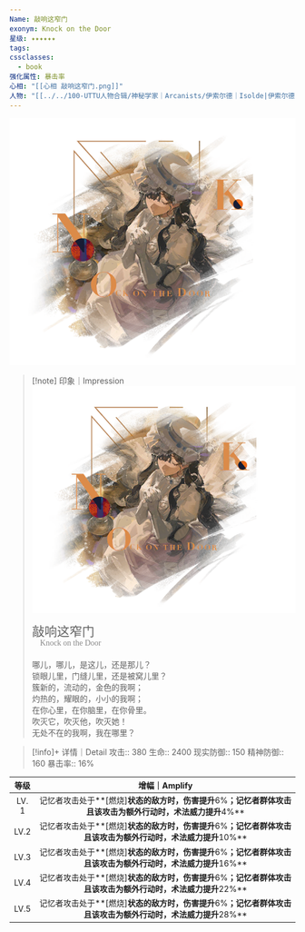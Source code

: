 ```yaml
---
Name: 敲响这窄门
exonym: Knock on the Door
星级: ✦✦✦✦✦✦
tags: 
cssclasses:
  - book
强化属性: 暴击率
心相: "[[心相 敲响这窄门.png]]"
人物: "[[../../100-UTTU人物合辑/神秘学家｜Arcanists/伊索尔德｜Isolde|伊索尔德]]"
---
```

![cover](assets/敲响这窄门｜Knock%20on%20the%20Door.assets/心相%20敲响这窄门.png)

> [!note] 印象｜Impression
> ![心相|inlL|300](assets/敲响这窄门｜Knock%20on%20the%20Door.assets/心相%20敲响这窄门.png)
> <p style="font-family: '家族宋', sans-serif; font-size: 22px; line-height: 0.75; text-indent: 0;">敲响这窄门<br><span style="font-family: serif; font-size: 14px; color: #888888;">　Knock on the Door</span></p>
> 
> 哪儿，哪儿，是这儿，还是那儿？  
> 锁眼儿里，门缝儿里，还是被窝儿里？  
> 簇新的，流动的，金色的我啊；  
> 灼热的，耀眼的，小小的我啊；  
> 在你心里，在你脑里，在你骨里。  
> 吹灭它，吹灭他，吹灭她！  
> 无处不在的我啊，我在哪里？

> [!info]+ 详情｜Detail
> 攻击:: 380
> 生命:: 2400
> 现实防御:: 150
> 精神防御:: 160
> 暴击率:: 16%

|  等级  |                         增幅｜Amplify                          |
| :--: | :---------------------------------------------------------: |
| LV. 1 | 记忆者攻击处于**[燃烧]**状态的敌方时，伤害提升**6%**；记忆者群体攻击且该攻击为额外行动时，术法威力提升**4%** |
| LV.2 | 记忆者攻击处于**[燃烧]**状态的敌方时，伤害提升**6%**；记忆者群体攻击且该攻击为额外行动时，术法威力提升**10%** |
| LV.3 | 记忆者攻击处于**[燃烧]**状态的敌方时，伤害提升**6%**；记忆者群体攻击且该攻击为额外行动时，术法威力提升**16%** |
| LV.4 | 记忆者攻击处于**[燃烧]**状态的敌方时，伤害提升**6%**；记忆者群体攻击且该攻击为额外行动时，术法威力提升**22%** |
| LV.5 | 记忆者攻击处于**[燃烧]**状态的敌方时，伤害提升**6%**；记忆者群体攻击且该攻击为额外行动时，术法威力提升**28%** |
